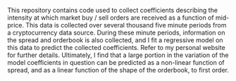 This repository contains code used to collect coefficients describing the intensity at which market buy / sell orders are received as a function of mid-price. This data is collected over several thousand five minute periods from a cryptocurrency data source. During these minute periods, information on the spread and orderbook is also collected, and I fit a regressive model on this data to predict the collected coefficients. Refer to my personal website for further details. Ultimately, I find that a large portion in the variation of the model coefficients in question can be predicted as a non-linear function of spread, and as a linear function of the shape of the orderbook, to first order. 